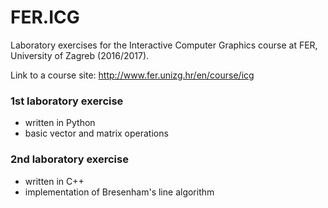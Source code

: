 # FER.ICG

Laboratory exercises for the Interactive Computer Graphics course at FER, University of Zagreb (2016/2017).

Link to a course site: http://www.fer.unizg.hr/en/course/icg

### 1st laboratory exercise
* written in Python
* basic vector and matrix operations

### 2nd laboratory exercise
* written in C++
* implementation of Bresenham's line algorithm

